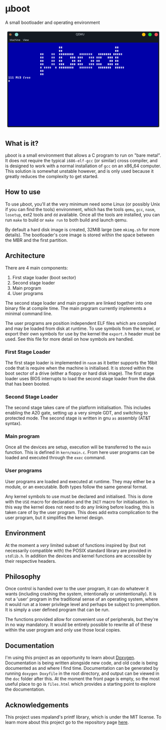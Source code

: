 # μboot
A small bootloader and operating environment

![μboot on boot](.images/microboot_1.png)

## What is it?

μboot is a small environment that allows a C program to run on "bare metal". It
does not require the typical `i686-elf-gcc` (or similar) cross compiler, and is
designed to work with a normal installation of `gcc` on an x86_64 computer. This
solution is somewhat unstable however, and is only used because it greatly
reduces the complexity to get started.

## How to use

To use μboot, you'll at the very minimum need some Linux (or possibly Unix if
you can find the tools) environment, which has the tools `qemu`, `gcc`, `nasm`,
`losetup`, ext2 tools and `dd` available. Once all the tools are installed, you
can run `make` to build or `make run` to both build and launch qemu.

By default a hard disk image is created, 32MiB large (see `mkimg.sh` for more 
details). The bootloader's core image is stored within the space between the MBR
and the first partition.

## Architecture

There are 4 main components:

 1. First stage loader (boot sector)
 2. Second stage loader
 3. Main program
 4. User programs

The second stage loader and main program are linked together into one binary
file at compile time. The main program currently implements a minimal command
line.

The user programs are position independent ELF files which are compiled
and may be loaded from disk at runtime. To use symbols from the kernel, or export
their own symbols for use by the kernel the `export.h` header must be used. See
this file for more detail on how symbols are handled.

### First Stage Loader

The first stage loader is implemented in `nasm` as it better supports the 16bit
code that is require when the machine is initialised. It is stored within the
boot sector of a drive (either a floppy or hard disk image). The first stage
loader uses BIOS interrupts to load the second stage loader from the disk that
has been booted.

### Second Stage Loader

The second stage takes care of the platform initialisation. This includes
enabling the A20 gate, setting up a very simple GDT, and switching to protected
mode. The second stage is written in gnu `as` assembly (AT&T syntax).

### Main program

Once all the devices are setup, execution will be transferred to the `main`
function. This is defined in `kern/main.c`. From here user programs can be
loaded and executed through the `exec` command.

### User programs

User programs are loaded and executed at runtime. They may either be a module,
or an executable. Both types follow the same general format.

Any kernel symbols to use must be declared and initialised. This is done with
the `USE` macro for declaration and the `INIT` macro for initialisation. In this
way the kernel does not need to do any linking before loading, this is taken
care of by the user program. This does add extra complication to the user
program, but it simplifies the kernel design.

## Environment

At the moment a _very_ limited subset of functions inspired by (but not
necessarily compatible with) the POSIX standard library are provided in
`stdlib.h`. In addition the devices and kernel functions are accessible by their
respective headers.

## Philosophy

Once control is handed over to the user program, it can do whatever it wants
(including crashing the system, intentionally or unintentionally). It is not a
'user' program in the traditional sense of an operating system, where it would
run at a lower privilege level and perhaps be subject to preemption. It is
simply a user defined program that can be run.

The functions provided allow for convenient use of peripherals, but they're in
no way mandatory. It would be entirely possible to rewrite all of these within
the user program and only use those local copies.

## Documentation

I'm using this project as an opportunity to learn about
[Doxygen](https://www.doxygen.nl). Documentation is being written alongside new
code, and old code is being documented as and where I find time. Documentation
can be generated by running `doxygen Doxyfile` in the root directory, and output
can be viewed in the `doc` folder after this. At the moment the front page is
empty, so the most useful place to go is `files.html` which provides a starting
point to explore the documentation.

## Acknowledgements

This project uses mpaland's printf library, which is under the MIT license. To
learn more about this project go to the repository page
[here](https://github.com/mpaland/printf).
